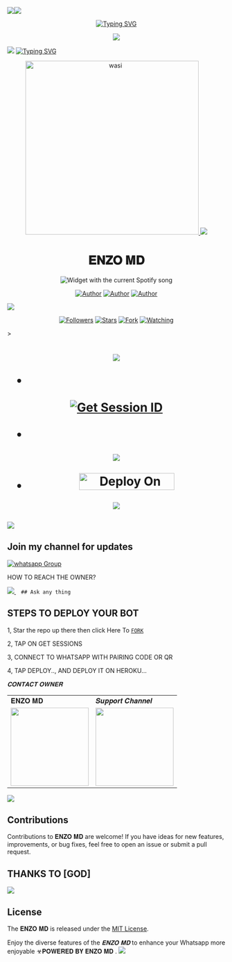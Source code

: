 <a><img src='https://i.imgur.com/LyHic3i.gif'/></a><a><img src='https://i.imgur.com/LyHic3i.gif'/></a>
<p align="center">
<p align="center">
  <a href="https://git.io/typing-svg"><img src="https://readme-typing-svg.demolab.com?font=EB+Garamond&weight=800&size=28&duration=4000&pause=1000&random=false&width=435&lines=+•★⃝ 𝐄𝐍𝐙𝐎 𝐌𝐃-★⃝•;MULTI-DEVICE+WHATSAPP+BOT;DEVELOPED+BY+𝐄𝐍𝐙𝐎;RELEASED+DATE+22%2F6%2F2024." alt="Typing SVG" /></a>
 </p>
<p align="center">
 <a><img src='https://i.imgur.com/LyHic3i.gif'/></a> <a>
<p align="center">  

<a><img src='https://i.imgur.com/LyHic3i.gif'/></a>
<a href="https://git.io/typing-svg"><img src="https://readme-typing-svg.demolab.com?font=Black+Ops+One&size=50&pause=1000&color=1BAFBAFF&center=true&width=910&height=100&lines=𝐄𝐍𝐙𝐎 𝐌𝐃" alt="Typing SVG"/></a>

<p align="center">  
  <a href="https://whatsapp.com/channel/0029VajJoCoLI8YePbpsnE3q">
    <img alt="wasi" height="400" src="https://i.ibb.co/DL47fdT/IMG-20240912-WA0046.jpg">
    <a><img src='https://i.imgur.com/LyHic3i.gif'/></a>
   <h1 align="center">𝐄𝐍𝐙𝐎 𝐌𝐃</h1>
  </a>
    <div align="center">
  <img src="https://spogit.vercel.app/api?theme=dark&rainbow=true&scan=true" alt="Widget with the current Spotify song"  />
</div>
 
</p>
<p align="center">
<a href="https://github.com/Cheroo51"><img title="Author" src="https://img.shields.io/badge/Cheroo51-black?style=for-the-badge&logo=Github"></a> <a href="https://whatsapp.com/channel/0029VajJTJp2f3ELCm8FN50D"><img title="Author" src="https://img.shields.io/badge/CHANNEL-black?style=for-the-badge&logo=whatsapp"></a> <a href="https://wa.me/254743982206"><img title="Author" src="https://img.shields.io/badge/CHAT US-black?style=for-the-badge&logo=whatsapp"></a>
<p/>
  <a><img src='https://i.imgur.com/LyHic3i.gif'/></a>
<p align="center">
<a href="https://github.com/Cheroo51?tab=followers"><img title="Followers" src="https://img.shields.io/github/followers/Cheroo51?label=Followers&style=social"></a>
<a href="https://github.com/Cheroo51/ENZO-MD/stargazers/"><img title="Stars" src="https://img.shields.io/github/stars/Cheroo51/ENZO-MD?&style=social"></a>
<a href="https://github.com/Cheroo51/ENZO-MD/network/members"><img title="Fork" src="https://img.shields.io/github/forks/Cheroo51/ENZO-MD?style=social"></a>
<a href="https://github.com/Cheroo51/ENZO-MD/watchers"><img title="Watching" src="https://img.shields.io/github/watchers/Cheroo51/ENZO-MD?label=Watching&style=social"></a>
</p>></a>                     

   <h1 align="center"                  



***



<a><img src='https://i.imgur.com/LyHic3i.gif'/></a>
</a></p>
- <br>
<a href='https://zzni-ec6c49062fd5.herokuapp.com/' target="_blank"><img alt='Get Session ID' src='https://img.shields.io/badge/Get-Session_ID-100000?style=for-the-badge&logo=scan&logoColor=white&labelColor=black&color=blue'/></a>

- 
<a><img src='https://i.imgur.com/LyHic3i.gif'/></a>

</p>

- <a href="https://dashboard.heroku.com/new?button-url=https://github.com/Cheroo51/ENZO-MD &template=https://github.com/Cheroo51/ENZO-MD"><img title="Deploy On Render" src="https://img.shields.io/badge/DEPLOY ON HEROKU-h?color=yellow&style=for-the-badge&logo=Tesla" width="220" height="38.45"/></a></p>


<a><img src='https://i.imgur.com/LyHic3i.gif'/></a>
</p>
   
##

<a><img src='https://i.imgur.com/LyHic3i.gif'/></a>
## Join my channel for updates
<a href="https://whatsapp.com/channel/0029VajJTJp2f3ELCm8FN50D" target="_blank">
    <img alt="whatsapp Group" src="https://img.shields.io/badge/ Whatsapp Support Channel -https://whatsapp.com/channel/0029VajJTJp2f3ELCm8FN50D?style=for-the-badge&logo=whatsapp&logoColor=white" />
  </a>
</p>


HOW TO REACH THE OWNER? 
 
   
   <a href="https://wa.me/254784115308">
    <img src="https://img.shields.io/badge/WhatsApp-25D366?style=for-the-badge&logo=whatsapp&logoColor=white" />
  </a>&nbsp;&nbsp;
   <a

    ## Ask any thing

</p>

## STEPS TO DEPLOY YOUR BOT


1, Star the repo up there then click Here To  [`FORK`](https://github.com/Cheroo51/ENZO-MD/fork)

2, TAP ON GET SESSIONS



3, CONNECT TO WHATSAPP WITH PAIRING CODE OR QR



4, TAP DEPLOY.., AND DEPLOY IT ON HEROKU...

</p>

*𝐂𝐎𝐍𝐓𝐀𝐂𝐓 𝐎𝐖𝐍𝐄𝐑*

<table>
  <tr>
    <td>𝐄𝐍𝐙𝐎 𝐌𝐃</td>
    <td>𝑺𝒖𝒑𝒑𝒐𝒓𝒕 𝑪𝒉𝒂𝒏𝒏𝒆𝒍</td>
  </tr>
  <tr>
    <td><a href="https://wa.me/254784115308?"><img src="https://i.ibb.co/4jBhn13/Socialthumb.jpg" width="180"</td>
    <td><a href="https://whatsapp.com/channel/0029VajJoCoLI8YePbpsnE3q"><img src="https://i.ibb.co/4jBhn13/Socialthumb.jpg" width="180"</td>
  </tr>
</table>

</p>

<a><img src='https://i.imgur.com/LyHic3i.gif'/></a>
## Contributions


Contributions to 𝐄𝐍𝐙𝐎 𝐌𝐃 are welcome! If you have ideas for new features, improvements, or bug fixes, feel free to open an issue or submit a pull request.
## THANKS TO [GOD]
<a><img src='https://i.imgur.com/LyHic3i.gif'/></a>
## License

The 𝐄𝐍𝐙𝐎 𝐌𝐃 is released under the [MIT License](https://opensource.org/licenses/MIT).

Enjoy the diverse features of the *𝐄𝐍𝐙𝐎 𝐌𝐃*  to enhance your Whatsapp more enjoyable
☣𝐏𝐎𝐖𝐄𝐑𝐄𝐃 𝐁𝐘 𝐄𝐍𝐙𝐎 𝐌𝐃
.
<a><img src='https://i.imgur.com/LyHic3i.gif'/></a>
